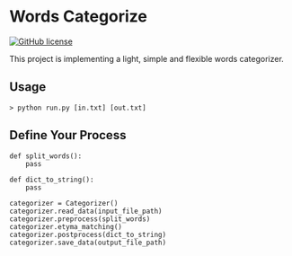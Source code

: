 # Words Categorize


[![GitHub license](https://img.shields.io/github/license/peitaosu/Words_Categorize.svg)](https://github.com/peitaosu/Words_Categorize/blob/master/LICENSE)


This project is implementing a light, simple and flexible words categorizer.

## Usage
```
> python run.py [in.txt] [out.txt]
```

## Define Your Process
```
def split_words():
    pass

def dict_to_string():
    pass

categorizer = Categorizer()
categorizer.read_data(input_file_path)
categorizer.preprocess(split_words)
categorizer.etyma_matching()
categorizer.postprocess(dict_to_string)
categorizer.save_data(output_file_path)
```